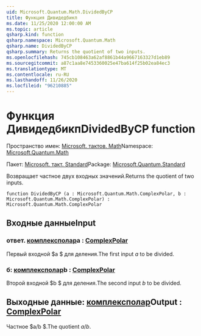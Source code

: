 ```yaml
---
uid: Microsoft.Quantum.Math.DividedByCP
title: Функция Дивидедбикп
ms.date: 11/25/2020 12:00:00 AM
ms.topic: article
qsharp.kind: function
qsharp.namespace: Microsoft.Quantum.Math
qsharp.name: DividedByCP
qsharp.summary: Returns the quotient of two inputs.
ms.openlocfilehash: 745cb108463a62af8861b44a9667163327d1eb89
ms.sourcegitcommit: a87c1aa8e7453360025e47ba614f25b02ea84ec3
ms.translationtype: MT
ms.contentlocale: ru-RU
ms.lasthandoff: 11/26/2020
ms.locfileid: "96210885"
---
```

# <a name="dividedbycp-function"></a><span data-ttu-id="bb3bb-102">Функция Дивидедбикп</span><span class="sxs-lookup"><span data-stu-id="bb3bb-102">DividedByCP function</span></span>

<span data-ttu-id="bb3bb-103">Пространство имен: [Microsoft. тактов. Math](xref:Microsoft.Quantum.Math)</span><span class="sxs-lookup"><span data-stu-id="bb3bb-103">Namespace: [Microsoft.Quantum.Math](xref:Microsoft.Quantum.Math)</span></span>

<span data-ttu-id="bb3bb-104">Пакет: [Microsoft. такт. Standard](https://nuget.org/packages/Microsoft.Quantum.Standard)</span><span class="sxs-lookup"><span data-stu-id="bb3bb-104">Package: [Microsoft.Quantum.Standard](https://nuget.org/packages/Microsoft.Quantum.Standard)</span></span>


<span data-ttu-id="bb3bb-105">Возвращает частное двух входных значений.</span><span class="sxs-lookup"><span data-stu-id="bb3bb-105">Returns the quotient of two inputs.</span></span>

```qsharp
function DividedByCP (a : Microsoft.Quantum.Math.ComplexPolar, b : Microsoft.Quantum.Math.ComplexPolar) : Microsoft.Quantum.Math.ComplexPolar
```


## <a name="input"></a><span data-ttu-id="bb3bb-106">Входные данные</span><span class="sxs-lookup"><span data-stu-id="bb3bb-106">Input</span></span>

### <a name="a--complexpolar"></a><span data-ttu-id="bb3bb-107">ответ. [комплексполар](xref:Microsoft.Quantum.Math.ComplexPolar)</span><span class="sxs-lookup"><span data-stu-id="bb3bb-107">a : [ComplexPolar](xref:Microsoft.Quantum.Math.ComplexPolar)</span></span>

<span data-ttu-id="bb3bb-108">Первый входной $a $ для деления.</span><span class="sxs-lookup"><span data-stu-id="bb3bb-108">The first input $a$ to be divided.</span></span>


### <a name="b--complexpolar"></a><span data-ttu-id="bb3bb-109">б: [комплексполар](xref:Microsoft.Quantum.Math.ComplexPolar)</span><span class="sxs-lookup"><span data-stu-id="bb3bb-109">b : [ComplexPolar](xref:Microsoft.Quantum.Math.ComplexPolar)</span></span>

<span data-ttu-id="bb3bb-110">Второй входной $b $ для деления.</span><span class="sxs-lookup"><span data-stu-id="bb3bb-110">The second input $b$ to be divided.</span></span>



## <a name="output--complexpolar"></a><span data-ttu-id="bb3bb-111">Выходные данные: [комплексполар](xref:Microsoft.Quantum.Math.ComplexPolar)</span><span class="sxs-lookup"><span data-stu-id="bb3bb-111">Output : [ComplexPolar](xref:Microsoft.Quantum.Math.ComplexPolar)</span></span>

<span data-ttu-id="bb3bb-112">Частное $a/b $.</span><span class="sxs-lookup"><span data-stu-id="bb3bb-112">The quotient $a / b$.</span></span>